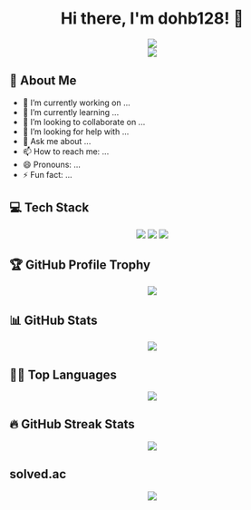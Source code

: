 <div align="center">

# Hi there, I'm dohb128! 👋

</div>

<div align="center">
  <img src="https://capsule-render.vercel.app/api?type=waving&color=auto&height=180&text=dohb128&animation=fadeIn&fontAlign=68&fontAlignY=35&fontSize=50" />
</div>

<div align="center">
  <a href="https://hits.seeyoufarm.com">
    <img src="https://hits.seeyoufarm.com/api/count/incr/badge.svg?url=https%3A%2F%2Fgithub.com%2Fdohb128&count_bg=%2379C83D&title_bg=%23555555&icon=&icon_color=%23E7E7E7&title=hits&edge_flat=false"/>
  </a>
</div>

## 🚀 About Me
- 🔭 I’m currently working on ...
- 🌱 I’m currently learning ...
- 👯 I’m looking to collaborate on ...
- 🤔 I’m looking for help with ...
- 💬 Ask me about ...
- 📫 How to reach me: ...
- 😄 Pronouns: ...
- ⚡ Fun fact: ...

## 💻 Tech Stack
<div align="center">
  <img src="https://img.shields.io/badge/Java-007396?style=for-the-badge&logo=java&logoColor=white">
  <img src="https://img.shields.io/badge/Python-3776AB?style=for-the-badge&logo=python&logoColor=white">
  <img src="https://img.shields.io/badge/Dart-0175C2?style=for-the-badge&logo=dart&logoColor=white">
</div>

## 🏆 GitHub Profile Trophy
<div align="center">
  <a href="https://github.com/ryo-ma/github-profile-trophy">
    <img src="https://github-profile-trophy.vercel.app/?username=dohb128&theme=radical&row=1&column=7" />
  </a>
</div>

## 📊 GitHub Stats
<div align="center">
  <img src="https://github-readme-stats.vercel.app/api?username=dohb128&show_icons=true&include_all_commits=true&theme=radical" />
</div>

## 👨‍💻 Top Languages
<div align="center">
  <img src="https://github-readme-stats.vercel.app/api/top-langs/?username=dohb128&layout=compact&theme=radical&fork_stats=true" />
</div>

## 🔥 GitHub Streak Stats
<div align="center">
  <a href="https://github.com/dohb128">
    <img src="http://github-readme-streak-stats.herokuapp.com?user=dohb128&theme=dark&background=000000" />
  </a>
</div>

##  solved.ac
<div align="center">
  <a href="https://solved.ac/dohb77">
    <img src="http://mazassumnida.wtf/api/v2/generate_badge?boj=dohb77" />
  </a>
</div>